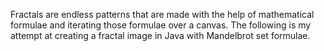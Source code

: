 Fractals are endless patterns that are made with the help of mathematical formulae and iterating those formulae over a canvas. 
The following is my attempt at creating a fractal image in Java with Mandelbrot set formulae.